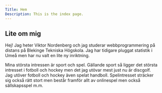 ```yaml
---
Title: Hem
Description: This is the index page.
---
```


## Lite om mig

Hej! Jag heter Viktor Nordenberg och jag studerar webbprogrammering på distans på Blekinge Tekniska Högskola. Jag har tidigare pluggat statistik i Umeå men har nu valt en lite ny inriktning.

Mina största intressen är sport och spel. Gällande sport så ligger det största intresset i fotboll och hockey men det jag utövar mest just nu är discgolf. Jag utöver fotboll och hockey även spelat handboll. Spelintresset sträcker sig också rätt stort men består framför allt av onlinespel men också sällskapsspel m.m.
